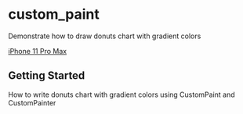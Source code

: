 # custom_paint

Demonstrate how to draw donuts chart with gradient colors

[iPhone 11 Pro Max](https://user-images.githubusercontent.com/61641328/78450619-e703c500-76ba-11ea-9a98-2ca3f5d7f6c1.png)

## Getting Started

How to write donuts chart with gradient colors using CustomPaint and CustomPainter